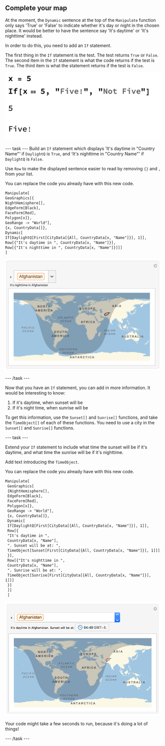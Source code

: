 ## Complete your map

At the moment, the `Dynamic` sentence at the top of the `Manipulate` function only says 'True' or 'False' to indicate whether it's day or night in the chosen place. It would be better to have the sentence say 'It's daytime' or 'It's nighttime' instead.

In order to do this, you need to add an `If` statement.

The first thing in the `If` statement is the test. The test returns `True` or `False`. The second item in the `If` statement is what the code returns if the test is `True`. The third item is what the statement returns if the test is `False`.

 ![If Statement](images/If.png)

--- task ---
Build an `If` statement which displays 'It's daytime in "Country Name"' if `DaylightQ` is `True`, and 'It's nighttime in "Country Name"' if `DaylightQ` is `False`.

Use `Row` to make the displayed sentence easier to read by removing `{}` and `,` from your list.

You can replace the code you already have with this new code.

 ```
Manipulate[
 GeoGraphics[{
 NightHemisphere[],
 EdgeForm[Black],
 FaceForm[Red],
 Polygon[x]},
 GeoRange -> "World"],
 {x, CountryData[]}, 
 Dynamic[
 If[DaylightQ[First[CityData[{All, CountryData[x, "Name"]}], 1]],
 Row[{"It's daytime in ", CountryData[x, "Name"]}],
 Row[{"It's nighttime in ", CountryData[x, "Name"]}]]]
 ]
 ```
![Daytime Manipulate](images/ManipulateItsDaytime.png)

--- /task ---

Now that you have an `If` statement, you can add in more information. It would be interesting to know:
1. If it's daytime, when sunset will be
1. If it's night time, when sunrise will be

To get this information, use the `Sunset[]` and `Sunrise[]` functions, and take the `TimeObject[]` of each of these functions. You need to use a city in the `Sunset[]` and `Sunrise[]` functions.

--- task ---

Extend your `If` statement to include what time the sunset will be if it's daytime, and what time the sunrise will be if it's nighttime.

Add text introducing the `TimeObject`.

You can replace the code you already have with this new code.

```
Manipulate[
 GeoGraphics[
 {NightHemisphere[],
 EdgeForm[Black],
 FaceForm[Red],
 Polygon[x]},
 GeoRange -> "World"],
 {x, CountryData[]}, 
 Dynamic[
 If[DaylightQ[First[CityData[{All, CountryData[x, "Name"]}], 1]],
 Row[{
 "It's daytime in ",
 CountryData[x, "Name"],
 ". Sunset will be at: ",
 TimeObject[Sunset[First[CityData[{All, CountryData[x, "Name"]}], 1]]]
 }],
 Row[{"It's nighttime in ",
 CountryData[x, "Name"],
 ". Sunrise will be at: ",
 TimeObject[Sunrise[First[CityData[{All, CountryData[x, "Name"]}], 1]]]
 }]
 ]]
 ]
 ```
![Completed Project](images/Complete.png)

Your code might take a few seconds to run, because it's doing a lot of things!

--- /task ---

